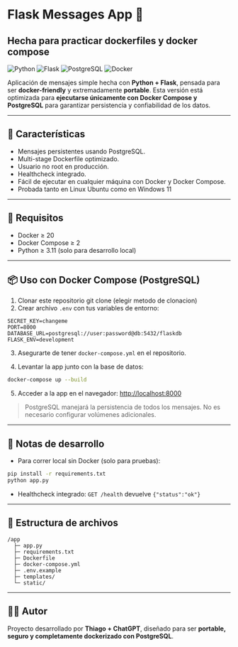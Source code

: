 # Flask Messages App 📨
## Hecha para practicar dockerfiles y docker compose
![Python](https://img.shields.io/badge/Python-3.11-blue)
![Flask](https://img.shields.io/badge/Flask-2.3.2-green)
![PostgreSQL](https://img.shields.io/badge/PostgreSQL-16-blueviolet)
![Docker](https://img.shields.io/badge/Docker-Ready-orange)

Aplicación de mensajes simple hecha con **Python + Flask**, pensada para ser **docker-friendly** y extremadamente **portable**.
Esta versión está optimizada para **ejecutarse únicamente con Docker Compose y PostgreSQL** para garantizar persistencia y confiabilidad de los datos.

---

## 🚀 Características

* Mensajes persistentes usando PostgreSQL.
* Multi-stage Dockerfile optimizado.
* Usuario no root en producción.
* Healthcheck integrado.
* Fácil de ejecutar en cualquier máquina con Docker y Docker Compose.
* Probada tanto en Linux Ubuntu como en Windows 11

---

## 🔧 Requisitos

* Docker ≥ 20
* Docker Compose ≥ 2
* Python ≥ 3.11 (solo para desarrollo local)

---

## 📦 Uso con Docker Compose (PostgreSQL)
1. Clonar este repositorio
git clone (elegir metodo de clonacion)
2. Crear archivo `.env` con tus variables de entorno:

```env
SECRET_KEY=changeme
PORT=8000
DATABASE_URL=postgresql://user:password@db:5432/flaskdb
FLASK_ENV=development
```

3. Asegurarte de tener `docker-compose.yml` en el repositorio.

4. Levantar la app junto con la base de datos:

```bash
docker-compose up --build
```

5. Acceder a la app en el navegador: [http://localhost:8000](http://localhost:8000)

> PostgreSQL manejará la persistencia de todos los mensajes. No es necesario configurar volúmenes adicionales.

---

## 📝 Notas de desarrollo

* Para correr local sin Docker (solo para pruebas):

```bash
pip install -r requirements.txt
python app.py
```

* Healthcheck integrado: `GET /health` devuelve `{"status":"ok"}`

---

## 📂 Estructura de archivos

```
/app
  ├─ app.py
  ├─ requirements.txt
  ├─ Dockerfile
  ├─ docker-compose.yml
  ├─ .env.example
  ├─ templates/
  └─ static/
```

---

## 👨‍💻 Autor

Proyecto desarrollado por **Thiago + ChatGPT**, diseñado para ser **portable, seguro y completamente dockerizado con PostgreSQL**.

